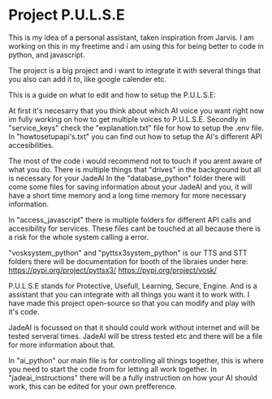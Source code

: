 # Project P.U.L.S.E

This is my idea of a personal assistant, taken inspiration from Jarvis.
I am working on this in my freetime and i am using this for being better to code in python, and javascript.

The project is a big project and i want to integrate it with several things that you also can add it to, like google calender etc.

This is a guide on what to edit and how to setup the P.U.L.S.E:

At first it's necesarry that you think about which AI voice you want right now im fully working on how to get multiple voices to P.U.L.S.E.
Secondly in "service_keys" check the "explanation.txt" file for how to setup the .env file.
In "howtosetupapi's.txt" you can find out how to setup the AI's different API accesibilities.

The most of the code i would recommend not to touch if you arent aware of what you do.
There is multiple things that "drives" in the background but all is necessary for your JadeAI
In the "database_python" folder there will come some files for saving information about your JadeAI and you, it will have a short time memory and a long time memory for more necessary information.

In "access_javascript" there is multiple folders for different API calls and accesibility for services.
These files cant be touched at all because there is a risk for the whole system calling a error.

"vosksystem_python" and "pyttsx3system_python" is our TTS and STT folders there will be documentation for booth of the libraies under here:
https://pypi.org/project/pyttsx3/
https://pypi.org/project/vosk/

P.U.L.S.E stands for Protective, Usefull, Learning, Secure, Engine.
And is a assistant that you can integrate with all things you want it to work with. 
I have made this project open-source so that you can modify and play with it's code.

JadeAI is focussed on that it should could work without internet and will be tested serveral times.
JadeAI will be stress tested etc and there will be a file for more information about that.

In "ai_python" our main file is for controlling all things together, this is where you need to start the code from for letting all work together.
In "jadeai_instructions" there will be a fully instruction on how your AI should work, this can be edited for your own prefference.

